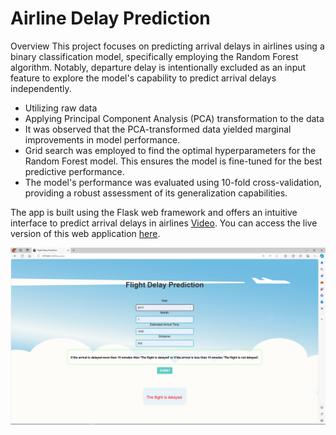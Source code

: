 # Airline Delay Prediction
Overview
This project focuses on predicting arrival delays in airlines using a binary classification model, specifically employing the Random Forest algorithm. Notably, departure delay is intentionally excluded as an input feature to explore the model's capability to predict arrival delays independently.

- Utilizing raw data
- Applying Principal Component Analysis (PCA) transformation to the data
- It was observed that the PCA-transformed data yielded marginal improvements in model performance.
- Grid search was employed to find the optimal hyperparameters for the Random Forest model. This ensures the model is fine-tuned for the best predictive performance.
- The model's performance was evaluated using 10-fold cross-validation, providing a robust assessment of its generalization capabilities.

The app is built using the Flask web framework and offers an intuitive interface to predict arrival delays in airlines [Video](https://drive.google.com/file/d/1jOVZH4nUHl-4o3PGauEOlcPz-bVlRftE/view?usp=sharing). You can access the live version of this web application [here](https://airlinedelays.azurewebsites.net/).

![Image Alt Text](https://github.com/ThaminduSulakshana/Airline-delay-prediction/blob/b720f0b326667b92f91c274c0a7f424597cdd8ee/Screenshot%20(282).png)
